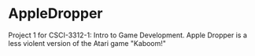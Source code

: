# AppleDropper
Project 1 for CSCI-3312-1: Intro to Game Development. Apple Dropper is a less violent version of the Atari game "Kaboom!"
